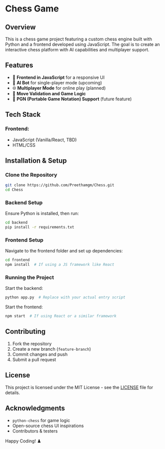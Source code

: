 # Chess Game



## Overview
This is a chess game project featuring a custom chess engine built with Python and a frontend developed using JavaScript. The goal is to create an interactive chess platform with AI capabilities and multiplayer support.

## Features
- 🎨 **Frontend in JavaScript** for a responsive UI
- 🤖 **AI Bot** for single-player mode (upcoming)
- 🌐 **Multiplayer Mode** for online play (planned)
- 🏁 **Move Validation and Game Logic**
- 📜 **PGN (Portable Game Notation) Support** (future feature)

## Tech Stack

### Frontend:
- JavaScript (Vanilla/React, TBD)
- HTML/CSS

## Installation & Setup
### Clone the Repository
```bash
git clone https://github.com/Preethamgm/Chess.git
cd Chess
```

### Backend Setup
Ensure Python is installed, then run:
```bash
cd backend
pip install -r requirements.txt
```

### Frontend Setup
Navigate to the frontend folder and set up dependencies:
```bash
cd frontend
npm install  # If using a JS framework like React
```

### Running the Project
Start the backend:
```bash
python app.py  # Replace with your actual entry script
```

Start the frontend:
```bash
npm start  # If using React or a similar framework
```

## Contributing
1. Fork the repository
2. Create a new branch (`feature-branch`)
3. Commit changes and push
4. Submit a pull request

## License
This project is licensed under the MIT License - see the [LICENSE](LICENSE) file for details.

## Acknowledgments
- `python-chess` for game logic
- Open-source chess UI inspirations
- Contributors & testers

Happy Coding! ♟️


